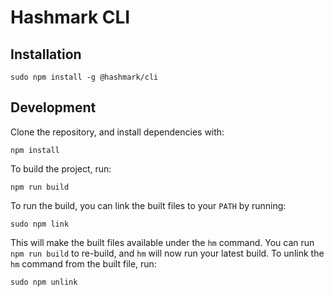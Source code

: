 # Hashmark CLI

## Installation
```
sudo npm install -g @hashmark/cli
```

## Development
Clone the repository, and install dependencies with:

```
npm install
```

To build the project, run:

```
npm run build
```

To run the build, you can link the built files to your `PATH` by running:

```
sudo npm link
```

This will make the built files available under the `hm` command. You can run `npm run build` to re-build, and `hm` will now run your latest build. To unlink the `hm` command from the built file, run:

```
sudo npm unlink
```
